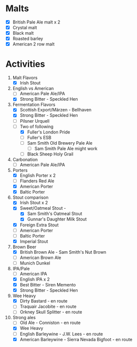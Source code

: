 # Malts

* [x] British Pale Ale malt x 2
* [x] Crystal malt
* [x] Black malt
* [x] Roasted barley
* [x] American 2 row malt

# Activities
1. Malt Flavors
	* [x] Irish Stout
3. English vs American
	* [ ] American Pale Ale/IPA
	* [x] Strong Bitter - Speckled Hen
4. Fermentation Flavors
	* [x] Scottish Export/Märzen - Bellhaven
	* [x] Strong Bitter - Speckled Hen
	* [ ] Pilsner Urquell
	* [ ] Two of following
		* [x] Fuller's London Pride
		* [ ] Fuller's ESB
		* [ ] Sam Smith Old Brewery Pale Ale
			* [ ] Sam Smith Pale Ale might work
		* [ ] Black Sheep Holy Grail
7. Carbonation
	* [ ] American Pale Ale/IPA
8. Porters
	* [x] English Porter x 2
	* [ ] Flanders Red Ale
	* [x] American Porter
	* [x] Baltic Porter
9. Stout comparison
	* [x] Irish Stout x 2
	* [x] Sweet/Oatmeal Stout - 
		* [x] Sam Smith's Oatmeal Stout
		* [x] Gunnar's Daughter Milk Stout
	* [x] Foreign Extra Stout
	* [ ] American Porter
	* [ ] Baltic Porter
	* [x] Imperial Stout
6. Brown Beer
	* [x] British Brown Ale - Sam Smith's Nut Brown
	* [ ] American Brown Ale
	* [ ] Munich Dunkel
11. IPA/Pale
	* [ ] American IPA
	* [x] English IPA x 2
	* [x] Best Bitter - Siren Memento
	* [x] Strong Bitter - Speckled Hen
13. Wee Heavy
	* [x] Dirty Bastard - en route
	* [ ] Traquair Jacobite - en route
	* [ ] Orkney Skull Splitter - en route
14. Strong ales
	* [ ] Old Ale - Conniston - en route
	* [x] Wee Heavy
	* [ ] English Barleywine - J.W. Lees - en route
	* [x] American Barleywine - Sierra Nevada Bigfoot - en route